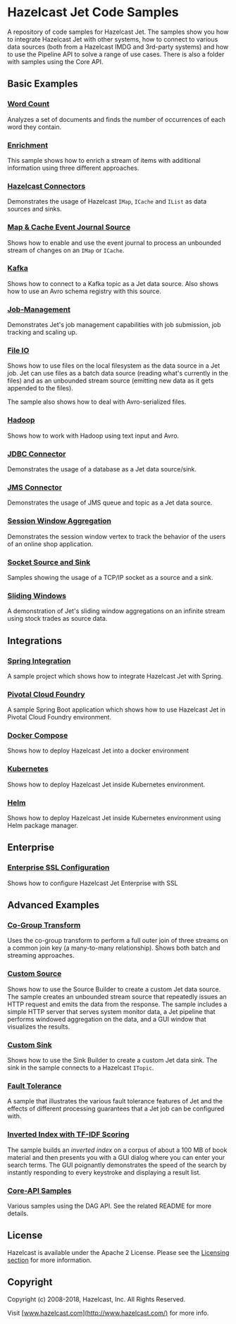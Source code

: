 # Hazelcast Jet Code Samples

A repository of code samples for Hazelcast Jet. The samples show you how
to integrate Hazelcast Jet with other systems, how to connect to various
data sources (both from a Hazelcast IMDG and 3rd-party systems) and how
to use the Pipeline API to solve a range of use cases. There is also a
folder with samples using the Core API.

## Basic Examples

### [Word Count](wordcount/src/main/java)

Analyzes a set of documents and finds the number of occurrences
of each word they contain.

### [Enrichment](enrichment/src/main/java)

This sample shows how to enrich a stream of items with additional
information using three different approaches.

### [Hazelcast Connectors](hazelcast-connectors/src/main/java)

Demonstrates the usage of Hazelcast `IMap`, `ICache` and `IList` as data
sources and sinks.

### [Map & Cache Event Journal Source](event-journal/src/main/java)

Shows how to enable and use the event journal to process an unbounded
stream of changes on an `IMap` or `ICache`.

### [Kafka](kafka/src/main/java)

Shows how to connect to a Kafka topic as a Jet data source. Also shows
how to use an Avro schema registry with this source.

### [Job-Management](job-management/src/main/java)

Demonstrates Jet's job management capabilities with job submission,
job tracking and scaling up.

### [File IO](file-io/src/main/java)

Shows how to use files on the local filesystem as the data source in
a Jet job. Jet can use files as a batch data source (reading what's
currently in the files) and as an unbounded stream source (emitting
new data as it gets appended to the files).

The sample also shows how to deal with Avro-serialized files.

### [Hadoop](hadoop/src/main/java)

Shows how to work with Hadoop using text input and Avro.

### [JDBC Connector](jdbc/src/main/java)

Demonstrates the usage of a database as a Jet data source/sink.

### [JMS Connector](jms/src/main/java)

Demonstrates the usage of JMS queue and topic as a Jet data source.

### [Session Window Aggregation](session-windows/src/main/java)

Demonstrates the session window vertex to track the behavior of the
users of an online shop application.

### [Socket Source and Sink](sockets/src/main/java)

Samples showing the usage of a TCP/IP socket as a source and a sink.

### [Sliding Windows](sliding-windows/src/main/java)

A demonstration of Jet's sliding window aggregations on an infinite
stream using stock trades as source data.

## Integrations

### [Spring Integration](integration/spring)

A sample project which shows how to integrate Hazelcast Jet with Spring.

### [Pivotal Cloud Foundry](integration/pcf)

A sample Spring Boot application which
shows how to use Hazelcast Jet in Pivotal Cloud Foundry environment.

### [Docker Compose](integration/docker-compose)

Shows how to deploy Hazelcast Jet into a docker environment

### [Kubernetes](integration/kubernetes)

Shows how to deploy Hazelcast Jet inside Kubernetes environment. 

### [Helm](integration/kubernetes/helm)

Shows how to deploy Hazelcast Jet inside Kubernetes environment using Helm 
package manager. 

## Enterprise

### [Enterprise SSL Configuration](enterprise)

Shows how to configure Hazelcast Jet Enterprise with SSL

## Advanced Examples

### [Co-Group Transform](co-group/src/main/java)

Uses the co-group transform to perform a full outer join of three
streams on a common join key (a many-to-many relationship). Shows
both batch and streaming approaches.

### [Custom Source](source-builder/src/main/java)

Shows how to use the Source Builder to create a custom Jet data source.
The sample creates an unbounded stream source that repeatedly issues an
HTTP request and emits the data from the response. The sample includes
a simple HTTP server that serves system monitor data, a Jet pipeline
that performs windowed aggregation on the data, and a GUI window that
visualizes the results.

### [Custom Sink](sink-builder/src/main/java)

Shows how to use the Sink Builder to create a custom Jet data sink.
The sink in the sample connects to a Hazelcast `ITopic`.

### [Fault Tolerance](fault-tolerance/src/main/java)

A sample that illustrates the various fault tolerance features of Jet
and the effects of different processing guarantees that a Jet job can be
configured with.

### [Inverted Index with TF-IDF Scoring](tf-idf/src/main/java)

The sample builds an _inverted index_ on a corpus of about a 100 MB of
book material and then presents you with a GUI dialog where you can
enter your search terms. The GUI poignantly demonstrates the speed of
the search by instantly responding to every keystroke and displaying a
result list.

### [Core-API Samples](core-api/README.md)

Various samples using the DAG API. See the related README for more details.

## License

Hazelcast is available under the Apache 2 License. Please see the
[Licensing section](http://docs.hazelcast.org/docs/latest-dev/manual/html-single/index.html#licensing)
for more information.

## Copyright

Copyright (c) 2008-2018, Hazelcast, Inc. All Rights Reserved.

Visit [www.hazelcast.com](http://www.hazelcast.com/) for more info.
